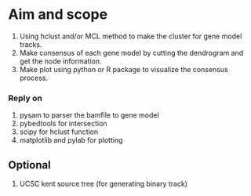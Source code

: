 # Aim and scope
1. Using hclust and/or MCL method to make the cluster for gene model tracks.
2. Make consensus of each gene model by cutting the dendrogram and get the node information.
3. Make plot using python or R package to visualize the consensus process.



### Reply on
1. pysam to parser the bamfile to gene model
3. pybedtools for intersection
4. scipy for hclust function
5. matplotlib and pylab for plotting


## Optional
1. UCSC kent source tree (for generating binary track)
